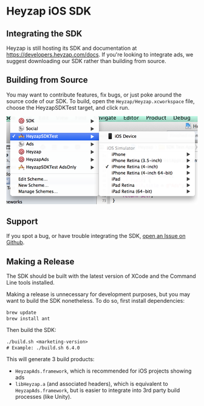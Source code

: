 Heyzap iOS SDK
=======

Integrating the SDK
----
Heyzap is still hosting its SDK and documentation at https://developers.heyzap.com/docs. If you're looking to integrate ads, we suggest downloading our SDK rather than building from source.


Building from Source
--------------------
You may want to contribute features, fix bugs, or just poke around the source code of our SDK. To build, open the `Heyzap/Heyzap.xcworkspace` file, choose the HeyzapSDKTest target, and click run.

<img src="/Screenshots/chooseTarget.png" alt="Choose Target">

Support
------
If you spot a bug, or have trouble integrating the SDK, [open an Issue on Github](https://github.com/Heyzap/ios-sdk/issues).

Making a Release
----------------

The SDK should be built with the latest version of XCode and the Command Line tools installed.

Making a release is unnecessary for development purposes, but you may want to build the SDK nonetheless. To do so, first install dependencies:

```
brew update
brew install ant
```
Then build the SDK:
```
./build.sh <marketing-version>
# Example: ./build.sh 6.4.0
```
This will generate 3 build products:

* `HeyzapAds.framework`, which is recommended for iOS projects showing ads
* `libHeyzap.a` (and associated headers), which is equivalent to `HeyzapAds.framework`, but is easier to integrate into 3rd party build processes (like Unity).
